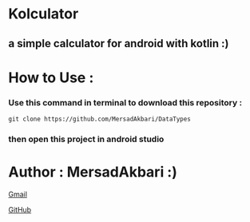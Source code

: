 # Kolculator
## a simple calculator for android with kotlin :)

# How to Use :
   ### Use this command in terminal to download this repository :
	git clone https://github.com/MersadAkbari/DataTypes
   ### then open this project in android studio

# Author : MersadAkbari :)
[Gmail](Mersad23Akbari@gmail.com)

[GitHub](github.com/MersadAkbari)
